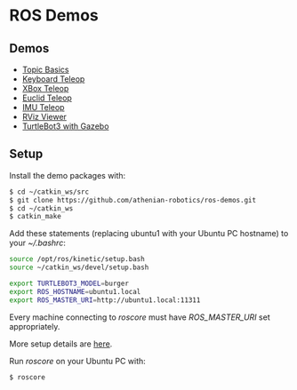 # ROS Demos

## Demos

* [Topic Basics](topic_basics/)
* [Keyboard Teleop](docs/keyboard_teleop.md)
* [XBox Teleop](xbox_teleop/)
* [Euclid Teleop](euclid_teleop/)
* [IMU Teleop](imu_teleop/)
* [RViz Viewer](docs/rviz.md)
* [TurtleBot3 with Gazebo](docs/gazebo_demo.md)


## Setup

Install the demo packages with:

```bash
$ cd ~/catkin_ws/src
$ git clone https://github.com/athenian-robotics/ros-demos.git
$ cd ~/catkin_ws
$ catkin_make
```

Add these statements (replacing ubuntu1 with your Ubuntu PC hostname) to your *~/.bashrc*:
```bash
source /opt/ros/kinetic/setup.bash
source ~/catkin_ws/devel/setup.bash

export TURTLEBOT3_MODEL=burger
export ROS_HOSTNAME=ubuntu1.local
export ROS_MASTER_URI=http://ubuntu1.local:11311
```

Every machine connecting to *roscore* must have *ROS_MASTER_URI* set appropriately.

More setup details are [here](docs/setup.md).

Run *roscore* on your Ubuntu PC with:
```bash
$ roscore
```



